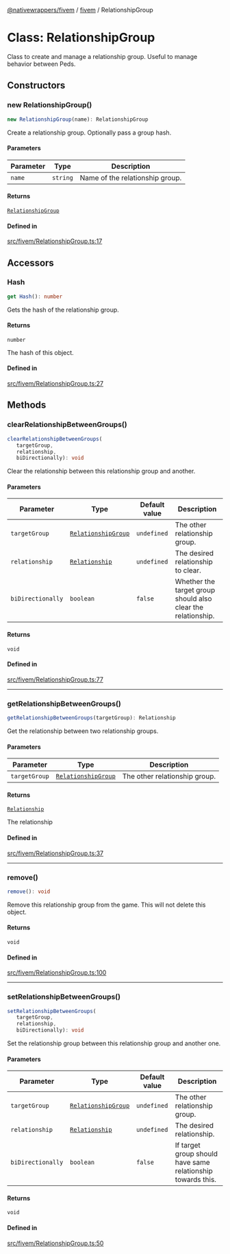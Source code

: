 [@nativewrappers/fivem](../../README.md) / [fivem](../README.md) / RelationshipGroup

# Class: RelationshipGroup

Class to create and manage a relationship group. Useful to manage behavior between Peds.

## Constructors

### new RelationshipGroup()

```ts
new RelationshipGroup(name): RelationshipGroup
```

Create a relationship group. Optionally pass a group hash.

#### Parameters

| Parameter | Type | Description |
| ------ | ------ | ------ |
| `name` | `string` | Name of the relationship group. |

#### Returns

[`RelationshipGroup`](RelationshipGroup.md)

#### Defined in

[src/fivem/RelationshipGroup.ts:17](https://github.com/nativewrappers/fivem/blob/2d4fa96d0a81695a673fe4c595d3abfefbf554a5/src/fivem/RelationshipGroup.ts#L17)

## Accessors

### Hash

```ts
get Hash(): number
```

Gets the hash of the relationship group.

#### Returns

`number`

The hash of this object.

#### Defined in

[src/fivem/RelationshipGroup.ts:27](https://github.com/nativewrappers/fivem/blob/2d4fa96d0a81695a673fe4c595d3abfefbf554a5/src/fivem/RelationshipGroup.ts#L27)

## Methods

### clearRelationshipBetweenGroups()

```ts
clearRelationshipBetweenGroups(
   targetGroup, 
   relationship, 
   biDirectionally): void
```

Clear the relationship between this relationship group and another.

#### Parameters

| Parameter | Type | Default value | Description |
| ------ | ------ | ------ | ------ |
| `targetGroup` | [`RelationshipGroup`](RelationshipGroup.md) | `undefined` | The other relationship group. |
| `relationship` | [`Relationship`](../enumerations/Relationship.md) | `undefined` | The desired relationship to clear. |
| `biDirectionally` | `boolean` | `false` | Whether the target group should also clear the relationship. |

#### Returns

`void`

#### Defined in

[src/fivem/RelationshipGroup.ts:77](https://github.com/nativewrappers/fivem/blob/2d4fa96d0a81695a673fe4c595d3abfefbf554a5/src/fivem/RelationshipGroup.ts#L77)

***

### getRelationshipBetweenGroups()

```ts
getRelationshipBetweenGroups(targetGroup): Relationship
```

Get the relationship between two relationship groups.

#### Parameters

| Parameter | Type | Description |
| ------ | ------ | ------ |
| `targetGroup` | [`RelationshipGroup`](RelationshipGroup.md) | The other relationship group. |

#### Returns

[`Relationship`](../enumerations/Relationship.md)

The relationship

#### Defined in

[src/fivem/RelationshipGroup.ts:37](https://github.com/nativewrappers/fivem/blob/2d4fa96d0a81695a673fe4c595d3abfefbf554a5/src/fivem/RelationshipGroup.ts#L37)

***

### remove()

```ts
remove(): void
```

Remove this relationship group from the game. This will not delete this object.

#### Returns

`void`

#### Defined in

[src/fivem/RelationshipGroup.ts:100](https://github.com/nativewrappers/fivem/blob/2d4fa96d0a81695a673fe4c595d3abfefbf554a5/src/fivem/RelationshipGroup.ts#L100)

***

### setRelationshipBetweenGroups()

```ts
setRelationshipBetweenGroups(
   targetGroup, 
   relationship, 
   biDirectionally): void
```

Set the relationship group between this relationship group and another one.

#### Parameters

| Parameter | Type | Default value | Description |
| ------ | ------ | ------ | ------ |
| `targetGroup` | [`RelationshipGroup`](RelationshipGroup.md) | `undefined` | The other relationship group. |
| `relationship` | [`Relationship`](../enumerations/Relationship.md) | `undefined` | The desired relationship. |
| `biDirectionally` | `boolean` | `false` | If target group should have same relationship towards this. |

#### Returns

`void`

#### Defined in

[src/fivem/RelationshipGroup.ts:50](https://github.com/nativewrappers/fivem/blob/2d4fa96d0a81695a673fe4c595d3abfefbf554a5/src/fivem/RelationshipGroup.ts#L50)
